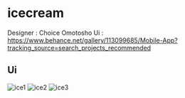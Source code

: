 
# icecream

Designer : Choice Omotosho
Ui : https://www.behance.net/gallery/113099685/Mobile-App?tracking_source=search_projects_recommended

## Ui
![ice1](https://user-images.githubusercontent.com/36598259/116113993-d4658080-a66d-11eb-92c4-c5c6f66f673f.jpg)     ![ice2](https://user-images.githubusercontent.com/36598259/116114029-d8919e00-a66d-11eb-914c-706ab0755e49.jpg)  ![ice3](https://user-images.githubusercontent.com/36598259/116114042-dd565200-a66d-11eb-947b-0ac52c6166bc.jpg)






